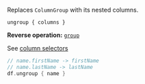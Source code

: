 [//]: # (title: ungroup)

<!---IMPORT org.jetbrains.kotlinx.dataframe.samples.api.Modify-->

Replaces `ColumnGroup` with its nested columns. 

```text
ungroup { columns }
```

**Reverse operation:** [`group`](group.md)

See [column selectors](ColumnSelectors.md)

<!---FUN ungroup-->

```kotlin
// name.firstName -> firstName
// name.lastName -> lastName
df.ungroup { name }
```

<!---END-->
